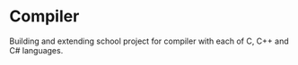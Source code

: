 # Compiler
Building and extending school project for compiler with each of C, C++ and C# languages.
